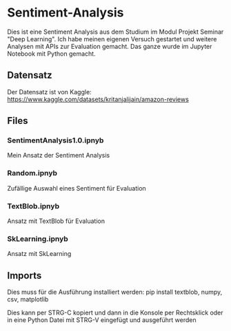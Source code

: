 # Sentiment-Analysis
Dies ist eine Sentiment Analysis aus dem Studium im Modul Projekt Seminar "Deep Learning". Ich habe meinen eigenen Versuch gestartet und weitere Analysen mit APIs zur Evaluation gemacht. Das ganze wurde im Jupyter Notebook mit Python gemacht. 


## Datensatz
Der Datensatz ist von Kaggle:
https://www.kaggle.com/datasets/kritanjalijain/amazon-reviews

## Files
### SentimentAnalysis1.0.ipnyb
Mein Ansatz der Sentiment Analysis
### Random.ipnyb
Zufällige Auswahl eines Sentiment für Evaluation
### TextBlob.ipnyb
Ansatz mit TextBlob für Evaluation
### SkLearning.ipnyb
Ansatz mit SkLearning


## Imports
Dies muss für die Ausführung installiert werden:
pip install textblob, numpy, csv, matplotlib

Dies kann per STRG-C kopiert und dann in die Konsole per Rechtsklick oder in eine Python Datei mit STRG-V eingefügt und ausgeführt werden 
